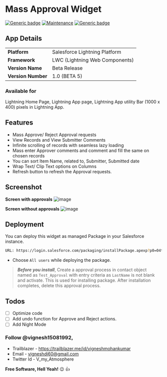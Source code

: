# Mass Approval Widget
[![Generic badge](https://img.shields.io/badge/Build-Passed-green.svg)]()  [![Maintenance](https://img.shields.io/badge/Maintained%3F-yes-green.svg)]() [![Generic badge](https://img.shields.io/badge/Code%20Coverage-93%-green.svg)]()

## App Details
|  |  |
| ------ | ------ |
| **Platform** | Salesforce Lightning Platform |
| **Framework** | LWC (Lightning Web Components) |
| **Version Name** | Beta Release |
| **Version Number** | 1.0 (BETA 5) |
### Available for
  Lightning Home Page, Lightning App page, Lightning App utility Bar (1000 x 400) pixels in Lightning App.

## Features
 - Mass Approve/ Reject Approval requests
 - View Records and View Submitter Comments
 - Infinite scrolling of records with seamless lazy loading
 - Mass enter Approver comments and comment and fill the same on chosen records
 - You can sort Item Name, related to, Submitter, Submitted date
 - Wrap Text/ Clip Text options on Columns
 - Refresh button to refresh the Approval requests.

## Screenshot
**Screen with approvals**
![image](https://drive.google.com/uc?export=view&id=1D7uKfAhfpwN7rLla85SKo62BCiuRBSod)

**Screen without approvals**
![image](https://drive.google.com/uc?export=view&id=198igrkNBA-WgFDthBORqJ_vWNKPUiXfU)

## Deployment 
You can deploy this widget as managed Package in your Salesforce instance.
```sh
URL: https://login.salesforce.com/packaging/installPackage.apexp?p0=04t0K000001VKBA
```
- Choose `All users` while deploying the package.
> ***Before you install***, 
Create a approval process in contact object named as `Test_Approval` with entry criteria as `LastName` is not blank and activate. This is used for installing package. After installation completes, delete this approval process.

## Todos

 - [ ] Optimize code
 - [ ] Add undo function for Approve and Reject actions.
 - [ ] Add Night Mode

### Follow @vignesh15081992,
- Trailblazer -  https://trailblazer.me/id/vigneshmohankumar
- Email - vigneshdj60@gmail.com
- Twitter Id - V_my_Atmosphere 


**Free Software, Hell Yeah!** :wink: :+1:



